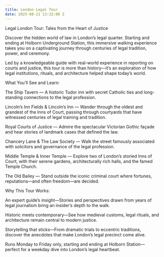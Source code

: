```yaml
---
title: London Legal Tour
date: 2025-08-21 13:32:00 Z
---
```


Legal London Tour: Tales from the Heart of Justice

Discover the hidden world of law in London’s legal quarter. Starting and ending at Holborn Underground Station, this immersive walking experience takes you on a captivating journey through centuries of legal tradition, power, and ceremony.

Led by a knowledgeable guide with real-world experience in reporting on courts and justice, this tour is more than history—it’s an exploration of how legal institutions, rituals, and architecture helped shape today’s world.

What You’ll See and Learn:

The Ship Tavern — A historic Tudor inn with secret Catholic ties and long-standing connections to the legal profession.

Lincoln’s Inn Fields & Lincoln’s Inn — Wander through the oldest and grandest of the Inns of Court, passing through courtyards that have witnessed centuries of legal training and tradition.

Royal Courts of Justice — Admire the spectacular Victorian Gothic façade and hear stories of landmark cases that defined the law.

Chancery Lane & The Law Society — Walk the street famously associated with solicitors and governance of the legal profession.

Middle Temple & Inner Temple — Explore two of London’s storied Inns of Court, with their serene gardens, architecturally rich halls, and the famed Temple Church.

The Old Bailey — Stand outside the iconic criminal court where fortunes, reputations—and often freedom—are decided.

Why This Tour Works:

An expert guide’s insight—Stories and perspectives drawn from years of legal journalism bring an insider’s depth to the walk.

Historic meets contemporary—See how medieval customs, legal rituals, and architecture remain central to modern justice.

Storytelling that sticks—From dramatic trials to eccentric traditions, discover the anecdotes that make London’s legal precinct come alive.

Runs Monday to Friday only, starting and ending at Holborn Station—perfect for a weekday dive into London’s legal heartbeat.